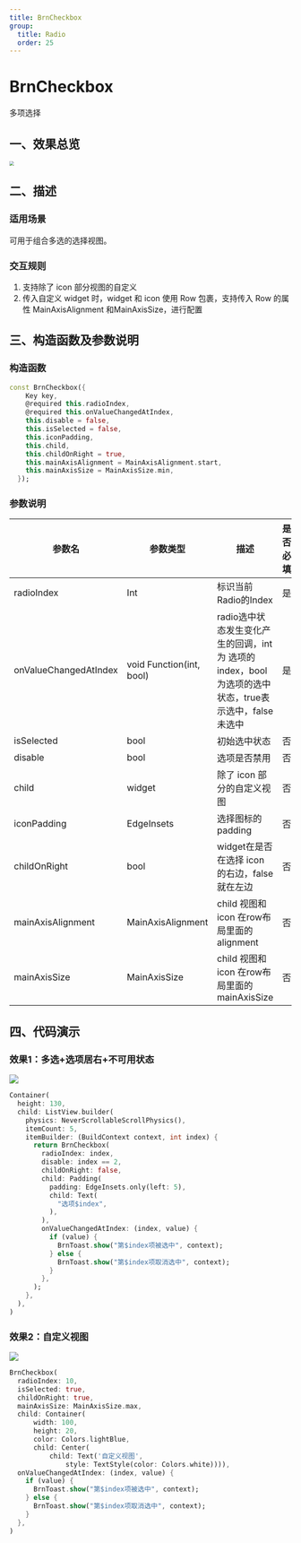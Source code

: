```yaml
---
title: BrnCheckbox
group:
  title: Radio
  order: 25
---
```


# BrnCheckbox

多项选择

## 一、效果总览

<img src="./img/BrnCheckboxIntro.png" style="zoom:50%;" />

## 二、描述

### 适用场景

可用于组合多选的选择视图。

### 交互规则

1. 支持除了 icon 部分视图的自定义
3. 传入自定义 widget 时，widget 和 icon 使用 Row 包裹，支持传入 Row 的属性 MainAxisAlignment 和MainAxisSize，进行配置

## 三、构造函数及参数说明

### 构造函数

```dart
const BrnCheckbox({
    Key key,
    @required this.radioIndex,
    @required this.onValueChangedAtIndex,
    this.disable = false,
    this.isSelected = false,
    this.iconPadding,
    this.child,
    this.childOnRight = true,
    this.mainAxisAlignment = MainAxisAlignment.start,
    this.mainAxisSize = MainAxisSize.min,
  });
```
### 参数说明

| **参数名** | **参数类型** | **描述** | **是否必填** | **默认值** |
| --- | --- | --- | --- | --- |
| radioIndex | Int | 标识当前Radio的Index | 是 | 无 |
| onValueChangedAtIndex | void Function(int, bool) | radio选中状态发生变化产生的回调，int 为 选项的index，bool 为选项的选中状态，true表示选中，false未选中 | 是 | 无 |
| isSelected | bool | 初始选中状态 | 否 | false |
| disable | bool | 选项是否禁用 | 否 | false |
| child | widget | 除了 icon 部分的自定义视图 | 否 | 无 |
| iconPadding | EdgeInsets | 选择图标的padding | 否 | EdgeInsets.all(5) |
| childOnRight | bool | widget在是否在选择 icon 的右边，false 就在左边 | 否 | true |
| mainAxisAlignment | MainAxisAlignment | child 视图和 icon 在row布局里面的alignment | 否 | MainAxisAlignment.start |
| mainAxisSize | MainAxisSize | child 视图和 icon 在row布局里面的mainAxisSize | 否 | MainAxisSize.min |

## 四、代码演示

### 效果1：多选+选项居右+不可用状态

![](./img/BrnCheckboxDemo1.png)
```dart
Container(
  height: 130,
  child: ListView.builder(
    physics: NeverScrollableScrollPhysics(),
    itemCount: 5,
    itemBuilder: (BuildContext context, int index) {
      return BrnCheckbox(
        radioIndex: index,
        disable: index == 2,
        childOnRight: false,
        child: Padding(
          padding: EdgeInsets.only(left: 5),
          child: Text(
            "选项$index",
          ),
        ),
        onValueChangedAtIndex: (index, value) {
          if (value) {
            BrnToast.show("第$index项被选中", context);
          } else {
            BrnToast.show("第$index项取消选中", context);
          }
        },
      );
    },
  ),
)
```

### 效果2：自定义视图

![](./img/BrnCheckboxDemo2.png)
```dart
BrnCheckbox(
  radioIndex: 10,
  isSelected: true,
  childOnRight: true,
  mainAxisSize: MainAxisSize.max,
  child: Container(
      width: 100,
      height: 20,
      color: Colors.lightBlue,
      child: Center(
          child: Text('自定义视图',
              style: TextStyle(color: Colors.white)))),
  onValueChangedAtIndex: (index, value) {
    if (value) {
      BrnToast.show("第$index项被选中", context);
    } else {
      BrnToast.show("第$index项取消选中", context);
    }
  },
)
```
